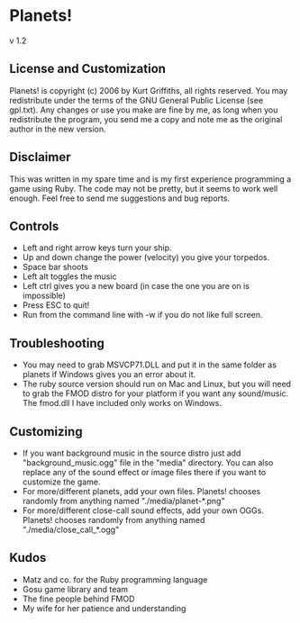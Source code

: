 # Planets! #

v 1.2

## License and Customization ##

Planets! is copyright (c) 2006 by Kurt Griffiths, all rights reserved. You may redistribute under the terms of the GNU General Public License (see gpl.txt). Any changes or use you make are fine by me, as long when you redistribute the program, you send me a copy and note me as the original author in the new version.

## Disclaimer ##

This was written in my spare time and is my first experience programming a game using Ruby. The code may not be pretty, but it seems to work well enough. Feel free to send me suggestions and bug reports.

## Controls ##

* Left and right arrow keys turn your ship.
* Up and down change the power (velocity) you give your torpedos.
* Space bar shoots
* Left alt toggles the music
* Left ctrl gives you a new board (in case the one you are on is impossible)
* Press ESC to quit!
* Run from the command line with -w if you do not like full screen.

## Troubleshooting ##

* You may need to grab MSVCP71.DLL and put it in the same folder as planets if Windows gives you an error about it.
* The ruby source version should run on Mac and Linux, but you will need to grab the FMOD distro for your platform if you want any sound/music. The fmod.dll I have included only works on Windows.

## Customizing ##

* If you want background music in the source distro just add "background_music.ogg" file in the "media" directory. You can also replace any of the sound effect or image files there if you want to customize the game.
* For more/different planets, add your own files. Planets! chooses randomly from anything named "./media/planet-*.png"
* For more/different close-call sound effects, add your own OGGs. Planets! chooses randomly from anything named "./media/close_call_*.ogg"

## Kudos ##

* Matz and co. for the Ruby programming language
* Gosu game library and team
* The fine people behind FMOD
* My wife for her patience and understanding

